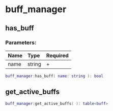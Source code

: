 # buff\_manager

## has\_buff

### Parameters:

| Name | Type | Required |
| :--- | :--- | :--- |
| name | string | + |

```lua
buff_manager:has_buff( name: string ): bool
```

## get\_active\_buffs

```lua
buff_manager:get_active_buffs( ): table<buff>
```

